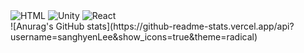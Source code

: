 <div style="display=flex">
<img alt="HTML" src ="https://img.shields.io/badge/HTML-E34F26.svg?&style=for-the-badge&logo=HTML5&logoColor=white"/>
<img alt="Unity" src ="https://img.shields.io/badge/Unity-FAFAFA.svg?&style=for-the-badge&logo=Unity&logoColor=black"/>
<img alt="React" src ="https://img.shields.io/badge/React-61DAFB.svg?&style=for-the-badge&logo=React&logoColor=white"/>
</div>
![Anurag's GitHub stats](https://github-readme-stats.vercel.app/api?username=sanghyenLee&show_icons=true&theme=radical)
